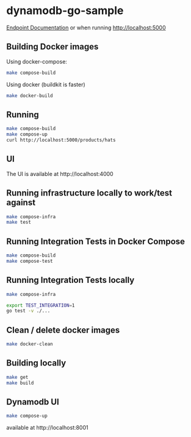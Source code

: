 # dynamodb-go-sample

[Endpoint Documentation](docs/docs.md) or when running [http://localhost:5000](http://localhost:5000)

## Building Docker images

Using docker-compose:

```bash
make compose-build
```

Using docker (buildkit is faster)

```bash
make docker-build
```

## Running
```bash
make compose-build
make compose-up
curl http://localhost:5000/products/hats
```

## UI
The UI is available at http://localhost:4000

## Running infrastructure locally to work/test against
```bash
make compose-infra
make test
```

## Running Integration Tests in Docker Compose
```bash
make compose-build
make compose-test
```

## Running Integration Tests locally
```bash
make compose-infra

export TEST_INTEGRATION=1
go test -v ./...
```

## Clean / delete docker images
```bash
make docker-clean
```

## Building locally
```bash
make get
make build
```

## Dynamodb UI
```bash
make compose-up
```

available at http://localhost:8001
